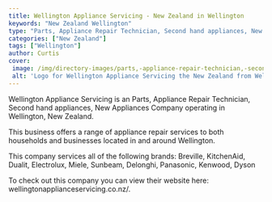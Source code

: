 ```yaml
---
title: Wellington Appliance Servicing - New Zealand in Wellington
keywords: "New Zealand Wellington"
type: "Parts, Appliance Repair Technician, Second hand appliances, New Appliances"
categories: ["New Zealand"]
tags: ["Wellington"]
author: Curtis
cover: 
 image: /img/directory-images/parts,-appliance-repair-technician,-second-hand-appliances,-new-appliances/wellington-appliance-servicing.webp
 alt: 'Logo for Wellington Appliance Servicing the New Zealand from Wellington'
---
```


Wellington Appliance Servicing is an Parts, Appliance Repair Technician, Second hand appliances, New Appliances Company operating in Wellington, New Zealand.

This business offers a range of appliance repair services to both households and businesses located in and around Wellington.

This company services all of the following brands: Breville, KitchenAid, Dualit, Electrolux, Miele, Sunbeam, Delonghi, Panasonic, Kenwood, Dyson

To check out this company you can view their website here: wellingtonapplianceservicing.co.nz/.
